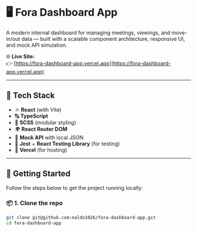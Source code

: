 # 🖥️ Fora Dashboard App

A modern internal dashboard for managing meetings, viewings, and move-in/out data — built with a scalable component architecture, responsive UI, and mock API simulation.

🌐 **Live Site:**  
👉 [https://fora-dashboard-app.vercel.app](https://fora-dashboard-app.vercel.app)

---

## 🔧 Tech Stack

- ⚛️ **React** (with Vite)
- 🔠 **TypeScript**
- 🎨 **SCSS** (modular styling)
- 🌍 **React Router DOM**
- 📁 **Mock API** with local JSON
- 🧪 **Jest** + **React Testing Library** (for testing)
- 🚀 **Vercel** (for hosting)

---

## 🚀 Getting Started

Follow the steps below to get the project running locally:

### 📦 1. Clone the repo

```bash
git clone git@github.com:naldo1026/fora-dashboard-app.git
cd fora-dashboard-app
```

